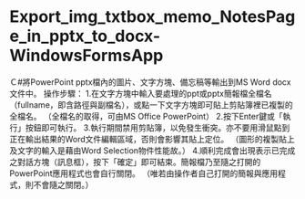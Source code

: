 # Export_img_txtbox_memo_NotesPage_in_pptx_to_docx-WindowsFormsApp
Ｃ#將PowerPoint pptx檔內的圖片、文字方塊、備忘稿等輸出到MS Word docx文件中。
操作步驟：
1.在文字方塊中輸入要處理的ppt或pptx簡報檔全檔名（fullname，即含路徑與副檔名），或點一下文字方塊即可貼上剪貼簿裡已複製的全檔名。
（全檔名的取得，可由MS Office PowerPoint）
2.按下Enter鍵或「執行」按鈕即可執行。
3.執行期間禁用剪貼簿，以免發生衝突。亦不要用滑鼠點到正在輸出結果的Word文件編輯區域，否則會影響其貼上定位。
（圖形的複製貼上及文字的輸入是藉由Word Selection物件性能故。）
4.順利完成會出現表示已完成之對話方塊（訊息框），按下「確定」即可結束。簡報檔乃至隨之打開的PowerPoint應用程式也會自行關閉。
（唯若由操作者自己打開的簡報與應用程式，則不會隨之關閉。）
